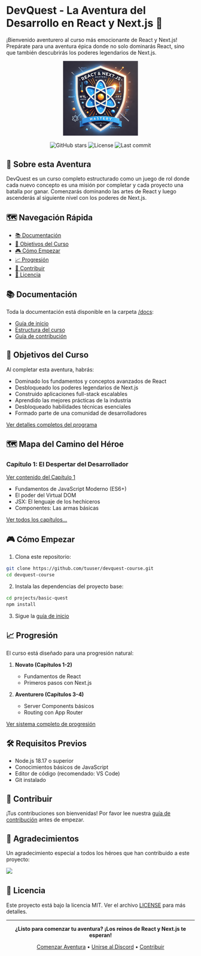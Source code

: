 # DevQuest - La Aventura del Desarrollo en React y Next.js 🚀

¡Bienvenido aventurero al curso más emocionante de React y Next.js! Prepárate para una aventura épica donde no solo dominarás React, sino que también descubrirás los poderes legendarios de Next.js.

<p align="center">
  <img src="docs/assets/devquest-logo.png" alt="DevQuest Logo" width="200"/>
</p>

<div align="center">

![GitHub stars](https://img.shields.io/github/stars/tuuser/devquest-course?style=social)
![License](https://img.shields.io/github/license/tuuser/devquest-course)
![Last commit](https://img.shields.io/github/last-commit/tuuser/devquest-course)

</div>

## 📜 Sobre esta Aventura

DevQuest es un curso completo estructurado como un juego de rol donde cada nuevo concepto es una misión por completar y cada proyecto una batalla por ganar. Comenzarás dominando las artes de React y luego ascenderás al siguiente nivel con los poderes de Next.js.

## 🗺️ Navegación Rápida

- [📚 Documentación](#documentación)
- [🎯 Objetivos del Curso](#objetivos-del-curso)
- [🎮 Cómo Empezar](#cómo-empezar)
- [📈 Progresión](#progresión)
- [🤝 Contribuir](#contribuir)
- [📝 Licencia](#licencia)

## 📚 Documentación

Toda la documentación está disponible en la carpeta [/docs](/docs):
- [Guía de inicio](/docs/getting-started.md)
- [Estructura del curso](/docs/course-structure.md)
- [Guía de contribución](/CONTRIBUTING.md)

## 🎯 Objetivos del Curso

Al completar esta aventura, habrás:
- Dominado los fundamentos y conceptos avanzados de React
- Desbloqueado los poderes legendarios de Next.js
- Construido aplicaciones full-stack escalables
- Aprendido las mejores prácticas de la industria
- Desbloqueado habilidades técnicas esenciales
- Formado parte de una comunidad de desarrolladores

[Ver detalles completos del programa](/docs/course-objectives.md)

## 🗺️ Mapa del Camino del Héroe

### Capítulo 1: El Despertar del Desarrollador
[Ver contenido del Capítulo 1](/docs/chapters/chapter-1/)
- Fundamentos de JavaScript Moderno (ES6+)
- El poder del Virtual DOM
- JSX: El lenguaje de los hechiceros
- Componentes: Las armas básicas

[Ver todos los capítulos...](/docs/chapters/)

## 🎮 Cómo Empezar

1. Clona este repositorio:
```bash
git clone https://github.com/tuuser/devquest-course.git
cd devquest-course
```

2. Instala las dependencias del proyecto base:
```bash
cd projects/basic-quest
npm install
```

3. Sigue la [guía de inicio](/docs/getting-started.md)

## 📈 Progresión

El curso está diseñado para una progresión natural:

1. **Novato (Capítulos 1-2)**
   - Fundamentos de React
   - Primeros pasos con Next.js

2. **Aventurero (Capítulos 3-4)**
   - Server Components básicos
   - Routing con App Router

[Ver sistema completo de progresión](/docs/progression-system.md)

## 🛠️ Requisitos Previos

- Node.js 18.17 o superior
- Conocimientos básicos de JavaScript
- Editor de código (recomendado: VS Code)
- Git instalado

## 🤝 Contribuir

¡Tus contribuciones son bienvenidas! Por favor lee nuestra [guía de contribución](/CONTRIBUTING.md) antes de empezar.

## 💖 Agradecimientos

Un agradecimiento especial a todos los héroes que han contribuido a este proyecto:

<a href="https://github.com/tuuser/devquest-course/graphs/contributors">
  <img src="https://contributors-img.web.app/image?repo=tuuser/devquest-course" />
</a>

## 📝 Licencia

Este proyecto está bajo la licencia MIT. Ver el archivo [LICENSE](/LICENSE) para más detalles.

---

<div align="center">

**¿Listo para comenzar tu aventura? ¡Los reinos de React y Next.js te esperan!**

[Comenzar Aventura](/docs/getting-started.md) • [Unirse al Discord](https://discord.gg/tuenlace) • [Contribuir](/CONTRIBUTING.md)

</div>
